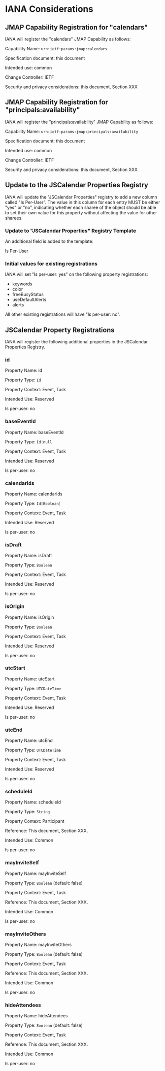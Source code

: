 # IANA Considerations

## JMAP Capability Registration for "calendars"

IANA will register the "calendars" JMAP Capability as follows:

Capability Name: `urn:ietf:params:jmap:calendars`

Specification document: this document

Intended use: common

Change Controller: IETF

Security and privacy considerations: this document, Section XXX


## JMAP Capability Registration for "principals:availability"

IANA will register the "principals:availability" JMAP Capability as follows:

Capability Name: `urn:ietf:params:jmap:principals:availability`

Specification document: this document

Intended use: common

Change Controller: IETF

Security and privacy considerations: this document, Section XXX


## Update to the JSCalendar Properties Registry

IANA will update the "JSCalendar Properties" registry to add a new column called "Is Per-User". The value in this column for each entry MUST be either "yes" or "no", indicating whether each sharee of the object should be able to set their own value for this property without affecting the value for other sharees.

### Update to "JSCalendar Properties" Registry Template

An additional field is added to the template:

Is Per-User

### Initial values for existing registrations

IANA will set "Is per-user: yes" on the following property registrations:

- keywords
- color
- freeBusyStatus
- useDefaultAlerts
- alerts

All other existing registrations will have "Is per-user: no".


## JSCalendar Property Registrations

IANA will register the following additional properties in the JSCalendar Properties Registry.

### id

Property Name: id

Property Type: `Id`

Property Context: Event, Task

Intended Use: Reserved

Is per-user: no

### baseEventId

Property Name: baseEventId

Property Type: `Id|null`

Property Context: Event, Task

Intended Use: Reserved

Is per-user: no

### calendarIds

Property Name: calendarIds

Property Type: `Id[Boolean]`

Property Context: Event, Task

Intended Use: Reserved

Is per-user: no

### isDraft

Property Name: isDraft

Property Type: `Boolean`

Property Context: Event, Task

Intended Use: Reserved

Is per-user: no

### isOrigin

Property Name: isOrigin

Property Type: `Boolean`

Property Context: Event, Task

Intended Use: Reserved

Is per-user: no

### utcStart

Property Name: utcStart

Property Type: `UTCDateTime`

Property Context: Event, Task

Intended Use: Reserved

Is per-user: no

### utcEnd

Property Name: utcEnd

Property Type: `UTCDateTime`

Property Context: Event, Task

Intended Use: Reserved

Is per-user: no

### scheduleId

Property Name: scheduleId

Property Type: `String`

Property Context: Participant

Reference: This document, Section XXX.

Intended Use: Common

Is per-user: no

### mayInviteSelf

Property Name: mayInviteSelf

Property Type: `Boolean` (default: false)

Property Context: Event, Task

Reference: This document, Section XXX.

Intended Use: Common

Is per-user: no

### mayInviteOthers

Property Name: mayInviteOthers

Property Type: `Boolean` (default: false)

Property Context: Event, Task

Reference: This document, Section XXX.

Intended Use: Common

Is per-user: no

### hideAttendees

Property Name: hideAttendees

Property Type: `Boolean` (default: false)

Property Context: Event, Task

Reference: This document, Section XXX.

Intended Use: Common

Is per-user: no

